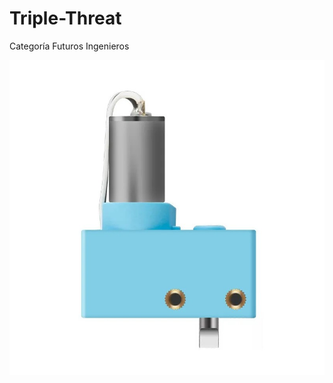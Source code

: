# Triple-Threat
Categoría Futuros Ingenieros 

![Texto alternativo](https://github.com/TripleThreat19/Triple-Threat-AI/blob/main/motor%20codificador%20optico%20Makeblock%20180.jpg)
